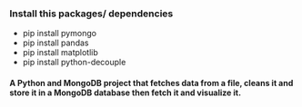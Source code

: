 ### Install this packages/ dependencies

- pip install pymongo
- pip install pandas
- pip install matplotlib
- pip install python-decouple

#### A Python and MongoDB project that fetches data from a file, cleans it and store it in a MongoDB database then fetch it and visualize it.
